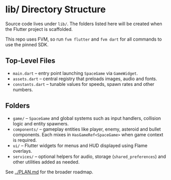 # lib/ Directory Structure

Source code lives under `lib/`. The folders listed here will be created when
the Flutter project is scaffolded.

This repo uses FVM, so run `fvm flutter` and `fvm dart` for all commands to use
the pinned SDK.

## Top-Level Files

- `main.dart` – entry point launching `SpaceGame` via `GameWidget`.
- `assets.dart` – central registry that preloads images, audio and fonts.
- `constants.dart` – tunable values for speeds, spawn rates and other numbers.

## Folders

- `game/` – `SpaceGame` and global systems such as input handlers,
  collision logic and entity spawners.
- `components/` – gameplay entities like player, enemy, asteroid and bullet
  components. Each mixes in `HasGameRef<SpaceGame>` when game context is
  required.
- `ui/` – Flutter widgets for menus and HUD displayed using Flame overlays.
- `services/` – optional helpers for audio, storage (`shared_preferences`) and
  other utilities added as needed.

See [../PLAN.md](../PLAN.md) for the broader roadmap.
